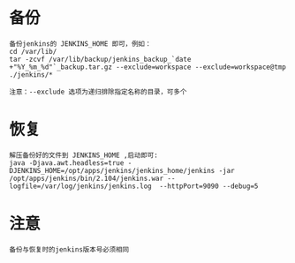 
# 备份
    备份jenkins的 JENKINS_HOME 即可，例如：
    cd /var/lib/ 
    tar -zcvf /var/lib/backup/jenkins_backup_`date +"%Y_%m_%d"`_backup.tar.gz --exclude=workspace --exclude=workspace@tmp ./jenkins/*
    
    注意：--exclude 选项为递归排除指定名称的目录，可多个

# 恢复
    解压备份好的文件到 JENKINS_HOME ,启动即可:
    java -Djava.awt.headless=true -DJENKINS_HOME=/opt/apps/jenkins/jenkins_home/jenkins -jar /opt/apps/jenkins/bin/2.104/jenkins.war --logfile=/var/log/jenkins/jenkins.log  --httpPort=9090 --debug=5


# 注意
    备份与恢复时的jenkins版本号必须相同

